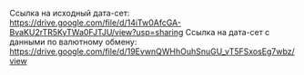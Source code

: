 Ссылка на исходный дата-сет: https://drive.google.com/file/d/14iTw0AfcGA-BvaKU2rTR5KyTWa0FJTJU/view?usp=sharing
Ссылка на дата-сет с данными по валютному обмену: https://drive.google.com/file/d/19EvwnQWHhOuhSnuGU_vT5FSxosEg7wbz/view
